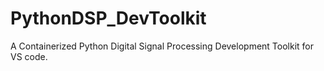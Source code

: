 # PythonDSP_DevToolkit

A Containerized Python Digital Signal Processing Development Toolkit for VS code.